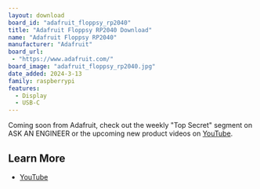 ```yaml
---
layout: download
board_id: "adafruit_floppsy_rp2040"
title: "Adafruit Floppsy RP2040 Download"
name: "Adafruit Floppsy RP2040"
manufacturer: "Adafruit"
board_url:
 - "https://www.adafruit.com/"
board_image: "adafruit_floppsy_rp2040.jpg"
date_added: 2024-3-13
family: raspberrypi
features:
  - Display
  - USB-C
---
```


Coming soon from Adafruit, check out the weekly "Top Secret" segment on ASK AN ENGINEER or the upcoming new product videos on [YouTube](https://www.youtube.com/adafruit).

## Learn More

* [YouTube](https://youtu.be/qldx4CtDDGs?si=ceHoqA7LALtyojni)